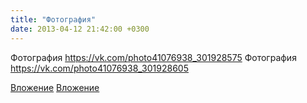 ```yaml
---
title: "Фотография"
date: 2013-04-12 21:42:00 +0300
---
```


Фотография
https://vk.com/photo41076938_301928575
Фотография
https://vk.com/photo41076938_301928605

[Вложение](https://vk.com/photo41076938_301928575)
[Вложение](https://vk.com/photo41076938_301928605)

